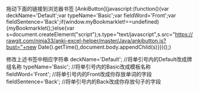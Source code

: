 拖动下面的链接到浏览器书签
[AnkiButton](javascript:(function(){var deckName='Default';var typeName='Basic';var fieldWord='Front';var fieldSentence='Back';if(window.myBookmarklet!==undefined){myBookmarklet();}else{var s=document.createElement("script");s.type="text/javascript",s.src="https://rawgit.com/ninja33/anki-excel-helper/master/Java/ankibutton.js?bust="+new Date().getTime(),document.body.appendChild(s)}})();)

修改上述书签中相应字符串
deckName='Default';       //将单引号内的Default改成牌组名称
typeName='Basic';         //将单引号内的Basic改成模板名称
fieldWord='Front';        //将单引号内的Front改成你存放单词的字段
fieldSentence='Back';     //将单引号内的Back改成你存放句子的字段
